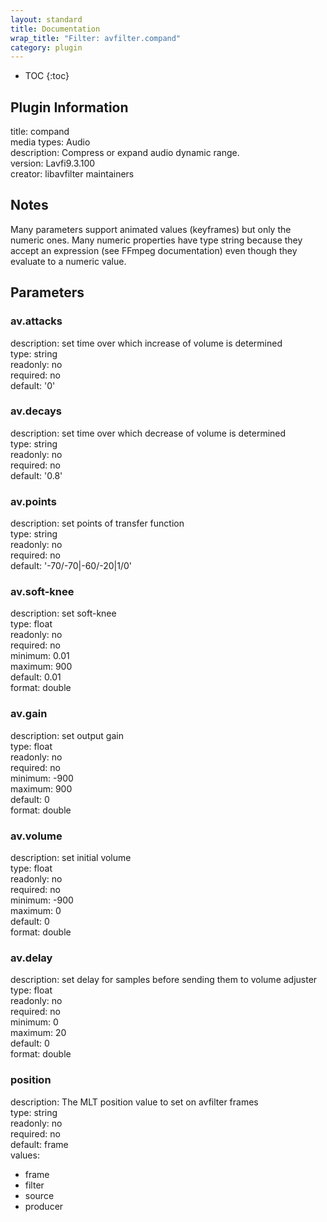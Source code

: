 ```yaml
---
layout: standard
title: Documentation
wrap_title: "Filter: avfilter.compand"
category: plugin
---
```

* TOC
{:toc}

## Plugin Information

title: compand  
media types:
Audio  
description: Compress or expand audio dynamic range.  
version: Lavfi9.3.100  
creator: libavfilter maintainers  

## Notes

Many parameters support animated values (keyframes) but only the numeric ones. Many numeric properties have type string because they accept an expression (see FFmpeg documentation) even though they evaluate to a numeric value.

## Parameters

### av.attacks

  
description:
set time over which increase of volume is determined  
type: string  
readonly: no  
required: no  
default: '0'  

### av.decays

  
description:
set time over which decrease of volume is determined  
type: string  
readonly: no  
required: no  
default: '0.8'  

### av.points

  
description:
set points of transfer function  
type: string  
readonly: no  
required: no  
default: '-70/-70|-60/-20|1/0'  

### av.soft-knee

  
description:
set soft-knee  
type: float  
readonly: no  
required: no  
minimum: 0.01  
maximum: 900  
default: 0.01  
format: double  

### av.gain

  
description:
set output gain  
type: float  
readonly: no  
required: no  
minimum: -900  
maximum: 900  
default: 0  
format: double  

### av.volume

  
description:
set initial volume  
type: float  
readonly: no  
required: no  
minimum: -900  
maximum: 0  
default: 0  
format: double  

### av.delay

  
description:
set delay for samples before sending them to volume adjuster  
type: float  
readonly: no  
required: no  
minimum: 0  
maximum: 20  
default: 0  
format: double  

### position

  
description:
The MLT position value to set on avfilter frames  
type: string  
readonly: no  
required: no  
default: frame  
values:  

* frame
* filter
* source
* producer

